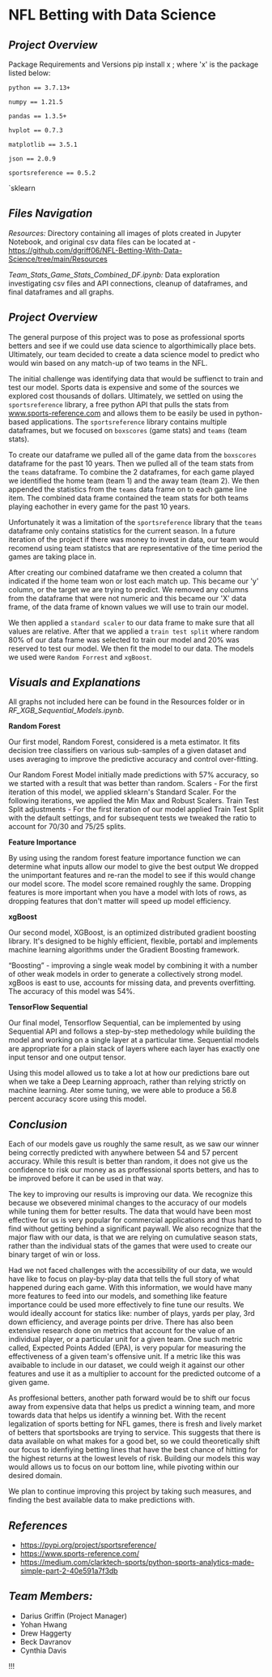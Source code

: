 # NFL Betting with Data Science

## *Project Overview*
Package Requirements and Versions
pip install x ; where 'x' is the package listed below:


`python == 3.7.13+`

`numpy == 1.21.5`

`pandas == 1.3.5+`

`hvplot == 0.7.3`

`matplotlib == 3.5.1`

`json == 2.0.9`

`sportsreference == 0.5.2`

`sklearn


## *Files Navigation*

*Resources:* 
Directory containing all images of plots created in Jupyter Notebook, and original csv data files can be located at - https://github.com/dgriff06/NFL-Betting-With-Data-Science/tree/main/Resources

*Team_Stats_Game_Stats_Combined_DF.ipynb:* 
Data exploration investigating csv files and API connections, cleanup of dataframes, and final dataframes and all graphs.

## *Project Overview*

The general purpose of this project was to pose as professional sports betters and see if we could use data science to algorthimically place bets. Ultimately, our team decided to create a data science model to predict who would win based on any match-up of two teams in the NFL. 

The initial challenge was identifying data that would be suffienct to train and test our model. Sports data is expensive and some of the sources we explored cost thousands of dollars. Ultimately, we settled on using the `sportsreference` library, a free python API that pulls the stats from www.sports-reference.com and allows them to be easily be used in python-based applications. The `sportsreference` library contains multiple dataframes, but we focused on `boxscores` (game stats) and `teams` (team stats). 

To create our dataframe we pulled all of the game data from the `boxscores` dataframe for the past 10 years. Then we pulled all of the team stats from the `teams` dataframe. To combine the 2 dataframes, for each game played we identified the home team (team 1) and the away team (team 2). We then appended the statistics from the `teams` data frame on to each game line item. The combined data frame contained the team stats for both teams playing eachother in every game for the past 10 years. 

Unfortunately it was a limitation of the `sportsreference` library that the `teams` dataframe only contains statistics for the current season. In a future iteration of the project if there was money to invest in data, our team would recomend using team statistcs that are representative of the time period the games are taking place in.  

After creating our combined dataframe we then created a column that indicated if the home team won or lost each match up. This became our 'y' column, or the target we are trying to predict. We removed any columns from the dataframe that were not numeric and this became our 'X' data frame, of the data frame of known values we will use to train our model. 

We then applied a `standard scaler` to our data frame to make sure that all values are relative. After that we applied a `train test split` where random 80% of our data frame was selected to train our model and 20% was reserved to test our model. We then fit the model to our data. The models we used were `Random Forrest` and `xgBoost`. 

## *Visuals and Explanations*

All graphs not included here can be found in the Resources folder or in *RF_XGB_Sequential_Models.ipynb*.

**Random Forest**

Our first model, Random Forest, considered is a meta estimator. It fits decision tree classifiers on various sub-samples of a given dataset and uses averaging to improve the predictive accuracy and control over-fitting. 

Our Random Forest Model initially made predictions with 57% accuracy, so we started with a result that was better than random.
Scalers - For the first iteration of this model, we applied sklearn's Standard Scaler. For the following iterations, we applied the Min Max and Robust Scalers. 
Train Test Split adjustments - For the first iteration of our model applied Train Test Split with the default settings, and for subsequent tests we  tweaked the ratio to account for 70/30 and 75/25 splits.

 **Feature Importance**

By using using the random forest feature importance function we can determine what inputs allow our model to give the best output
We dropped the unimportant features and re-ran the model to see if this would change our model score. 
The model score remained roughly the same. Dropping features is more important when you have a model with lots of rows, as dropping features that don't matter will speed up model efficiency. 

**xgBoost**

Our second model, XGBoost, is an optimized distributed gradient boosting library. It's designed to be highly efficient, flexible, portabl and implements machine learning algorithms under the Gradient Boosting framework.

“Boosting” - improving a single weak model by combining it with a number of other weak models in order to generate a collectively strong model. xgBoos is east to use, accounts for missing data, and prevents overfitting. The accuracy of this model was 54%. 

**TensorFlow Sequential**

Our final model, Tensorflow Sequential, can be implemented by using Sequential API and follows a step-by-step methedology while building the model and working on a single layer at a particular time. Sequential models are appropriate for a plain stack of layers where each layer has exactly one input tensor and one output tensor. 

Using this model allowed us to take a lot at how our predictions bare out when we take a Deep Learning approach, rather than relying strictly on machine learning. Ater some tuning, we were able to produce a 56.8 percent accuracy score using this model. 


## *Conclusion*

Each of our models gave us roughly the same result, as we saw our winner being correctly predicted with anywhere between 54 and 57 percent accuracy. While this result is better than random, it does not give us the confidence to risk our money as as proffessional sports betters, and has to be improved before it can be used in that way. 

The key to improving our results is improving our data. We recognize this because we obsevered minimal changes to the accuracy of our models while tuning them for better results. The data that would have been most effective for us is very popular for commercial applications and thus hard to find without getting behind a significant paywall. We also recognize that the major flaw with our data, is that we are relying on cumulative season stats, rather than the individual stats of the games that were used to create our binary target of win or loss.

Had we not faced challenges with the accessibility of our data, we would have like to focus on play-by-play data that tells the full story of what happened during each game. With this information, we would have many more features to feed into our models, and something like feature importance could be used more effectively to fine tune our results. We would ideally account for statics like: number of plays, yards per play, 3rd down efficiency, and average points per drive. There has also been extensive research done on metrics that account for the value of an individual player, or a particular unit for a given team. One such metric called, Expected Points Added (EPA), is very popular for measuring the effectiveness of a given team's offensive unit. If a metric like this was avaibable to include in our dataset, we could weigh it against our other features and use it as a multiplier to account for the predicted outcome of a given game. 

As proffesional betters, another path forward would be to shift our focus away from expensive data that helps us predict a winning team, and more towards data that helps us identify a winning bet. With the recent legalization of sports betting for NFL games, there is fresh and lively market of betters that sportsbooks are trying to service. This suggests that there is data available on what makes for a good bet, so we could theoretically shift our focus to idenfiying betting lines that have the best chance of hitting for the highest returns at the lowest levels of risk. Building our models this way would allows us to focus on our bottom line, while pivoting within our desired domain.

We plan to continue improving this project by taking such measures, and finding the best available data to make predictions with. 

## *References*
- https://pypi.org/project/sportsreference/
- https://www.sports-reference.com/
- https://medium.com/clarktech-sports/python-sports-analytics-made-simple-part-2-40e591a7f3db


## *Team Members:*
- Darius Griffin (Project Manager)
- Yohan Hwang
- Drew Haggerty
- Beck Davranov
- Cynthia Davis

!!!